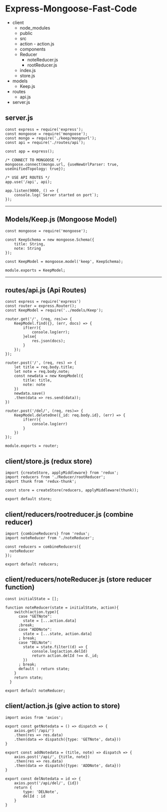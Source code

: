 # Express-Mongoose-Fast-Code

- client
     - node_modules
     - public
     - src 
     - action 
           - action.js
     - components
     - Reducer
          - noteReducer.js
          - rootReducer.js
     - index.js
     - store.js
- models
     - Keep.js
- routes
     - api.js
- server.js

## server.js

```
const express = require('express');
const mongoose = require('mongoose');
const mongo = require('./keep/mongourl');
const api = require('./routes/api');

const app = express();

/* CONNECT TO MONGOOSE */
mongoose.connect(mongo.url, {useNewUrlParser: true, useUnifiedTopology: true});

/* USE API ROUTES */
app.use('/api', api);

app.listen(9000, () => {
    console.log(`Server started on port`);
});
```


*******
## Models/Keep.js (Mongoose Model)

```
const mongoose = require('mongoose');

const KeepSchema = new mongoose.Schema({
    title: String,
    note: String
});

const KeepModel = mongoose.model('keep', KeepSchema); 

module.exports = KeepModel;
```

*****
## routes/api.js (Api Routes)

```
const express = require('express')
const router = express.Router();
const KeepModel = require('../models/Keep');

router.get('/', (req, res)=> {
    KeepModel.find({}, (err, docs) => {
        if(err){
            console.log(err);
        }else{
            res.json(docs);
        }
    });
});

router.post('/', (req, res) => {
    let title = req.body.title;
    let note = req.body.note;
    const newdata = new KeepModel({
        title: title,
        note: note
    })
    newdata.save()
    .then(data => res.send(data));
})

router.post('/del/', (req, res)=> {
    KeepModel.deleteOne({_id: req.body.id}, (err) => {
        if(err){
            console.log(err)
        }
    })
});

module.exports = router;
```

## client/store.js (redux store)
```
import {createStore, applyMiddleware} from 'redux';
import reducers from './Reducer/rootReducer';
import thunk from 'redux-thunk';

const store = createStore(reducers, applyMiddleware(thunk));

export default store;
```

## client/reducers/rootreducer.js (combine reducer)
```
import {combineReducers} from 'redux';
import noteReducer from './noteReducer';
  
const reducers = combineReducers({
  noteReducer
});

export default reducers;
```

## client/reducers/noteReducer.js (store reducer function)
```
const initialState = [];

function noteReducer(state = initialState, action){
    switch(action.type){
      case "GETNote": 
        state = [...action.data]
      ;break;
      case "ADDNote":  
        state = [...state, action.data]
      ; break;   
      case "DELNote":  
        state = state.filter((d) => {
            console.log(action.delId)
            return action.delId !== d._id;
        })
      ; break;
      default : return state;
    }
    return state;
  }

export default noteReducer;
```

## client/action.js (give action to store)
```
import axios from 'axios';

export const getNotedata = () => dispatch => {
    axios.get('/api/')
    .then(res => res.data)
    .then(data => dispatch({type: 'GETNote', data}))
}

export const addNotedata = (title, note) => dispatch => {
    axios.post('/api/', {title, note})
    .then(res => res.data)
    .then(data => dispatch({type: 'ADDNote', data}))
}

export const delNotedata = id => {
    axios.post('/api/del/', {id})
    return {
        type: 'DELNote',
        delId : id
    }
}
```
